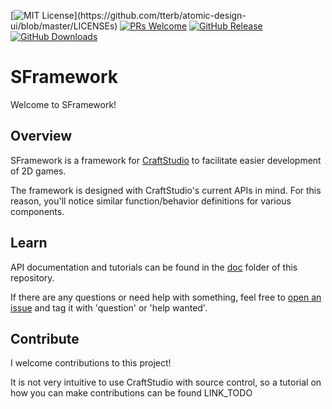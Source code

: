 [![MIT License](https://img.shields.io/apm/l/atomic-design-ui.svg?)](https://github.com/tterb/atomic-design-ui/blob/master/LICENSEs)
[![PRs Welcome](https://img.shields.io/badge/PRs-welcome-brightgreen.svg)](#contribute)
[![GitHub Release](https://img.shields.io/github/release/mitchwadair/sidescroller-framework.svg)](https://github.com/mitchwadair/sidescroller-framework/releases)
[![GitHub Downloads](https://img.shields.io/github/downloads/mitchwadair/sidescroller-framework/total.svg)](https://github.com/mitchwadair/sidescroller-framework/releases)

# SFramework
Welcome to SFramework!

## Overview
SFramework is a framework for [CraftStudio](https://sparklinlabs.itch.io/craftstudio) to facilitate easier development of 2D games.

The framework is designed with CraftStudio's current APIs in mind.  For this reason, you'll notice similar function/behavior definitions for various components.

## Learn
API documentation and tutorials can be found in the [doc](https://github.com/mitchwadair/sidescroller-framework/tree/master/doc) folder of this repository.

If there are any questions or need help with something, feel free to [open an issue](https://github.com/mitchwadair/sidescroller-framework/issues) and tag it with 'question' or 'help wanted'.

## Contribute
I welcome contributions to this project!

It is not very intuitive to use CraftStudio with source control, so a tutorial on how you can make contributions can be found LINK_TODO
